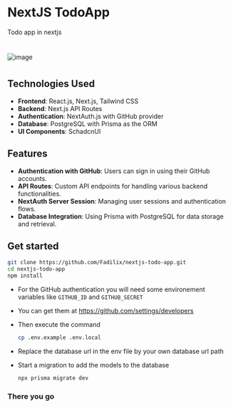# NextJS TodoApp
Todo app in nextjs
#
![image](https://github.com/Fadilix/nextjs-todo-app/assets/121851593/52569bd1-16ee-41ea-8731-0999fb81d930)
#


## Technologies Used
- **Frontend**: React.js, Next.js, Tailwind CSS
- **Backend**: Next.js API Routes
- **Authentication**: NextAuth.js with GitHub provider
- **Database**: PostgreSQL with Prisma as the ORM
- **UI Components**: SchadcnUI

## Features
- **Authentication with GitHub**: Users can sign in using their GitHub accounts.
- **API Routes**: Custom API endpoints for handling various backend functionalities.
- **NextAuth Server Session**: Managing user sessions and authentication flows.
- **Database Integration**: Using Prisma with PostgreSQL for data storage and retrieval.

## Get started
```bash
git clone https://github.com/Fadilix/nextjs-todo-app.git
cd nextjs-todo-app
npm install
```

- For the GitHub authentication you will need some environement variables like `GITHUB_ID` and `GITHUB_SECRET`
-   You can get them at https://github.com/settings/developers
-   Then execute the command
    ```bash
    cp .env.example .env.local
    ```
- Replace the database url in the env file by your own database url path
- Start a migration to add the models to the database
    
    ```bash
    npx prisma migrate dev
    ```

### There you go
